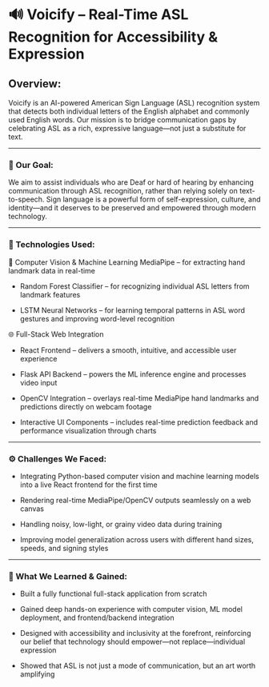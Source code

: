 # 🔊 Voicify – Real-Time ASL Recognition for Accessibility & Expression

## Overview: 

Voicify is an AI-powered American Sign Language (ASL) recognition system that detects both individual letters of the English alphabet and commonly used English words. Our mission is to bridge communication gaps by celebrating ASL as a rich, expressive language—not just a substitute for text.

---

### 🎯 Our Goal:
We aim to assist individuals who are Deaf or hard of hearing by enhancing communication through ASL recognition, rather than relying solely on text-to-speech. Sign language is a powerful form of self-expression, culture, and identity—and it deserves to be preserved and empowered through modern technology.

---

### 🧠 Technologies Used:

📸 Computer Vision & Machine Learning
MediaPipe – for extracting hand landmark data in real-time

- Random Forest Classifier – for recognizing individual ASL letters from landmark features

- LSTM Neural Networks – for learning temporal patterns in ASL word gestures and improving word-level recognition

🌐 Full-Stack Web Integration
- React Frontend – delivers a smooth, intuitive, and accessible user experience

- Flask API Backend – powers the ML inference engine and processes video input

- OpenCV Integration – overlays real-time MediaPipe hand landmarks and predictions directly on webcam footage

- Interactive UI Components – includes real-time prediction feedback and performance visualization through charts

---

### ⚙️ Challenges We Faced:

- Integrating Python-based computer vision and machine learning models into a live React frontend for the first time

- Rendering real-time MediaPipe/OpenCV outputs seamlessly on a web canvas

- Handling noisy, low-light, or grainy video data during training

- Improving model generalization across users with different hand sizes, speeds, and signing styles

---

### 🌱 What We Learned & Gained:

- Built a fully functional full-stack application from scratch

- Gained deep hands-on experience with computer vision, ML model deployment, and frontend/backend integration

- Designed with accessibility and inclusivity at the forefront, reinforcing our belief that technology should empower—not replace—individual expression

- Showed that ASL is not just a mode of communication, but an art worth amplifying
